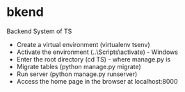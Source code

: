 # bkend

Backend System of TS
- Create a virtual environment  (virtualenv tsenv)
- Activate the environment (..\Scripts\activate) - Windows
- Enter the root directory (cd TS) - where manage.py is
- Migrate tables (python manage.py migrate)
- Run server (python manage.py runserver)
- Access the home page in the browser at localhost:8000
